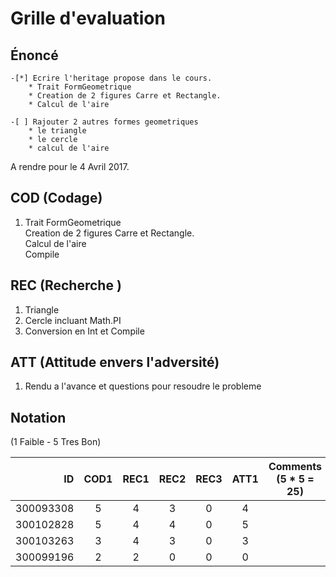 # Grille d'evaluation


## Énoncé
    -[*] Ecrire l'heritage propose dans le cours.
        * Trait FormGeometrique
        * Creation de 2 figures Carre et Rectangle.
        * Calcul de l'aire

    -[ ] Rajouter 2 autres formes geometriques
        * le triangle 
        * le cercle
        * calcul de l'aire

A rendre pour le 4 Avril 2017.

## COD (Codage)

1. Trait FormGeometrique  
   Creation de 2 figures Carre et Rectangle.   
   Calcul de l'aire  
   Compile  

## REC (Recherche )

1. Triangle
2. Cercle incluant Math.PI
3. Conversion en Int et Compile

## ATT (Attitude envers l'adversité)
1. Rendu a l'avance et questions pour resoudre le probleme

## Notation 

(1 Faible - 5 Tres Bon)

| ID        |COD1|REC1|REC2|REC3|ATT1|  Comments    (5 * 5 = 25)             |
|----------:|:--:|:--:|:--:|:--:|:--:|---------------------------------------|  
| 300093308 | 5  |  4 | 3  |  0 |  4 |                                       |  
| 300102828 | 5  |  4 | 4  |  0 |  5 |                                       |  
| 300103263 | 3  |  4 | 3  |  0 |  3 |                                       |
| 300099196 | 2  |  2 | 0  |  0 |  0 |                                       |



